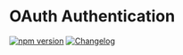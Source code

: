 # OAuth Authentication

[![npm version](https://img.shields.io/npm/v/@feathersjs/authentication-oauth.png?style=flat-square)](https://www.npmjs.com/package/@feathersjs/authentication-oauth)
[![Changelog](https://img.shields.io/badge/changelog-.md-blue.png?style=flat-square)](https://github.com/feathersjs/feathers/blob/master/packages/authentication-oauth/CHANGELOG.md)